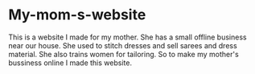 # My-mom-s-website

This is a website I made for my mother. She has a small offline business near our house. She used to stitch dresses and sell sarees and dress material. She also trains women for tailoring. So to make my mother's bussiness online I made this website.
